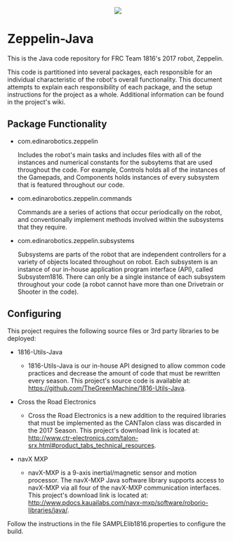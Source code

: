 <p align="center">
  <img src="http://edinarobotics.com/sites/all/themes/greenmachine/assets/images/Logo.gif">
</p>

# Zeppelin-Java
This is the Java code repository for FRC Team 1816's 2017 robot, Zeppelin.

This code is partitioned into several packages, each responsible for an individual characteristic of the robot's overall functionality. This document attempts to explain each responsibility of each package, and the setup instructions for the project as a whole. Additional information can be found in the project's wiki. 

## Package Functionality
- com.edinarobotics.zeppelin

  Includes the robot's main tasks and includes files with all of the instances and numerical constants for the subsytems that are used throughout the code. For example, Controls holds all of the instances of the Gamepads, and Components holds instances of every subsystem that is featured throughout our code.
  
  
- com.edinarobotics.zeppelin.commands

  Commands are a series of actions that occur periodically on the robot, and conventionally implement methods involved within the subsystems that they require. 


- com.edinarobotics.zeppelin.subsystems

  Subsystems are parts of the robot that are independent controllers for a variety of objects located throughout on robot. Each subsystem is an instance of our in-house application program interface (API), called Subsystem1816. There can only be a single instance of each subsystem throughout your code (a robot cannot have more than one Drivetrain or Shooter in the code).

## Configuring
This project requires the following source files or 3rd party libraries to be deployed:
- 1816-Utils-Java
  - 1816-Utils-Java is our in-house API designed to allow common code practices and decrease the amount of code that must be rewritten every season. This project's source code is available at: https://github.com/TheGreenMachine/1816-Utils-Java.

- Cross the Road Electronics
  - Cross the Road Electronics is a new addition to the required libraries that must be implemented as the CANTalon class was discarded in the 2017 Season. This project's download link is located at: http://www.ctr-electronics.com/talon-srx.html#product_tabs_technical_resources.
  
- navX MXP
  - navX-MXP is a 9-axis inertial/magnetic sensor and motion processor. The navX-MXP Java software library supports access to navX-MXP via all four of the navX-MXP communication interfaces. This project's download link is located at: http://www.pdocs.kauailabs.com/navx-mxp/software/roborio-libraries/java/.

Follow the instructions in the file SAMPLElib1816.properties to configure the build.
